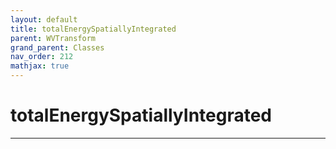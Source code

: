 ```yaml
---
layout: default
title: totalEnergySpatiallyIntegrated
parent: WVTransform
grand_parent: Classes
nav_order: 212
mathjax: true
---
```


#  totalEnergySpatiallyIntegrated




---

